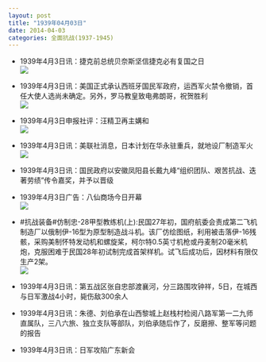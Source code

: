```yaml
---
layout: post
title: "1939年04月03日"
date: 2014-04-03
categories: 全面抗战(1937-1945)
---
```


<meta name="referrer" content="no-referrer" />

- 1939年4月3日讯：捷克前总统贝奈斯坚信捷克必有复国之日 <br/><img src="https://ww3.sinaimg.cn/large/aca367d8jw1ef2rx452w9j20500dcjsd.jpg" />

- 1939年4月3日讯：美国正式承认西班牙国民军政府，运西军火禁令撤销，首任大使人选尚未确定。另外，罗马教皇致电弗朗哥，祝贺胜利 <br/><img src="https://ww1.sinaimg.cn/large/aca367d8jw1ef2q6nozzsj206y0hcq5t.jpg" />

- 1939年4月3日申报社评：汪精卫再主媾和 <br/><img src="https://ww1.sinaimg.cn/large/aca367d8jw1ef2ohi6tsbj20or0xf4gs.jpg" />

- 1939年4月3日讯：美联社消息，日本计划在华永驻重兵，就地设厂制造军火 <br/><img src="https://ww1.sinaimg.cn/large/aca367d8jw1ef2fs9bzzlj206c0h50uv.jpg" />

- 1939年4月3日讯：国民政府以安徽凤阳县长戴九峰“组织团队、艰苦抗战、迭著劳绩”传令嘉奖，并予以晋级 

- 1939年4月3日广告：八仙商场今日开幕 <br/><img src="https://ww1.sinaimg.cn/large/aca367d8jw1ef28vbppvnj20cf0h9ju5.jpg" />

- #抗战装备#仿制忠-28甲型教练机(上):民国27年初，国府航委会责成第二飞机制造厂以俄制伊-16型为原型制造战斗机。该厂仿绘图纸，利用被击落伊-16残骸，采购美制怀特发动机和螺旋桨，柯尔特0.5英寸机枪或丹麦制20毫米机炮，克服困难于民国28年初试制完成首架样机。试飞后成功后，因材料有限仅生产2架。 <br/><img src="https://ww3.sinaimg.cn/large/aca367d8jw1ef269o5hw1j20dc05eaah.jpg" />

- 1939年4月3日讯：第五战区张自忠部渡襄河，分三路围攻钟祥，5日，在城西与日军激战4小时，毙伤敌300余人 

- 1939年4月3日讯：朱德、刘伯承在山西黎城上赵栈村检阅八路军第一二九师直属队，三八六旅、独立支队等部队，刘伯承随后作了，反磨擦、整军等问题的报告 

- 1939年4月3日讯：日军攻陷广东新会 

